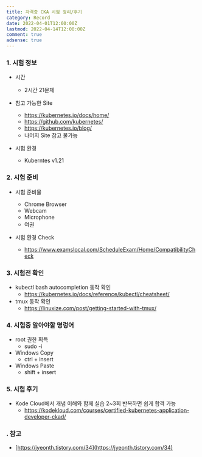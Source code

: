 ```yaml
---
title: 자격증 CKA 시험 정리/후기
category: Record
date: 2022-04-01T12:00:00Z
lastmod: 2022-04-14T12:00:00Z
comment: true
adsense: true
---
```


### 1. 시험 정보

* 시간
  * 2시간 21문제

* 참고 가능한 Site
  * https://kubernetes.io/docs/home/
  * https://github.com/kubernetes/
  * https://kubernetes.io/blog/
  * 나머지 Site 참고 불가능

* 시험 환경
  * Kuberntes v1.21

### 2. 시험 준비

* 시험 준비물
  * Chrome Browser
  * Webcam
  * Microphone
  * 여권

* 시험 환경 Check
  * https://www.examslocal.com/ScheduleExam/Home/CompatibilityCheck

### 3. 시험전 확인

* kubectl bash autocompletion 동작 확인
  * https://kubernetes.io/docs/reference/kubectl/cheatsheet/
* tmux 동작 확인
  * https://linuxize.com/post/getting-started-with-tmux/

### 4. 시험중 알아야할 명렁어

* root 권한 획득
  * sudo -i
* Windows Copy
  * ctrl + insert
* Windows Paste
  * shift + insert

### 5. 시험 후기

* Kode Cloud에서 개념 이해와 함께 실습 2~3회 반복하면 쉽게 합격 가능
  * https://kodekloud.com/courses/certified-kubernetes-application-developer-ckad/

### . 참고

* [https://jyeonth.tistory.com/34](https://jyeonth.tistory.com/34)
